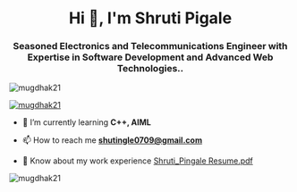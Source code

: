 <h1 align="center">Hi 👋, I'm Shruti Pigale</h1>
<h3 align="center">Seasoned Electronics and Telecommunications Engineer with Expertise in Software Development and Advanced Web Technologies..</h3>

<p align="left"> <img src="https://komarev.com/ghpvc/?username=mugdhak21&label=Profile%20views&color=0e75b6&style=flat" alt="mugdhak21" /> </p>

<p align="left"> <a href="https://github.com/ryo-ma/github-profile-trophy"><img src="https://github-profile-trophy.vercel.app/?username=mugdhak21" alt="mugdhak21" /></a> </p>

- 🌱 I’m currently learning **C++, AIML**

- 📫 How to reach me **shutingle0709@gmail.com**

- 📄 Know about my work experience  [Shruti_Pingale Resume.pdf](https://github.com/user-attachments/files/16511442/White.Blue.Modern.Clean.Professional.Marketing.ATS.Resume.pdf)


<p><img align="left" src="https://github-readme-stats.vercel.app/api/top-langs?username=mugdhak21&show_icons=true&locale=en&layout=compact" alt="mugdhak21" /></p>


